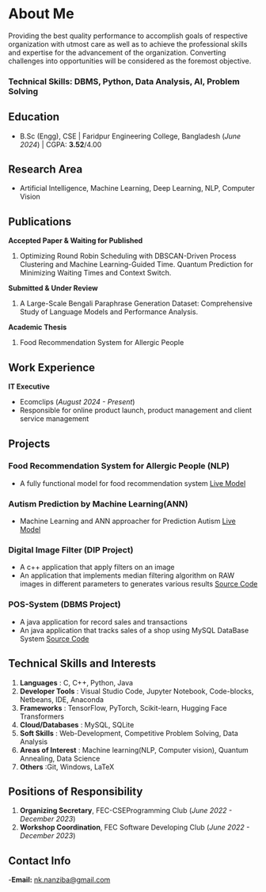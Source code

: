 # About Me

Providing the best quality performance to accomplish goals of respective organization with utmost care as
well as to achieve the professional skills and expertise for the advancement of the organization. Converting
challenges into opportunities will be considered as the foremost objective.


### Technical Skills: DBMS, Python, Data Analysis, AI, Problem Solving

## Education
- B.Sc (Engg), CSE | Faridpur Engineering College, Bangladesh (_June 2024_) | CGPA: **3.52**/4.00

## Research Area
- Artificial Intelligence, Machine Learning, Deep Learning, NLP, Computer Vision

## Publications

**Accepted Paper & Waiting for Published**

1. Optimizing Round Robin Scheduling with DBSCAN-Driven Process Clustering and Machine
Learning-Guided Time. Quantum Prediction for Minimizing Waiting Times and Context Switch.

**Submitted & Under Review**
1. A Large-Scale Bengali Paraphrase Generation Dataset: Comprehensive Study of
Language Models and Performance Analysis.

**Academic Thesis**
1. Food Recommendation System for Allergic People


## Work Experience

**IT Executive**
- Ecomclips (_August 2024 - Present_)
- Responsible for online product launch, product management and client service management

## Projects
### Food Recommendation System for Allergic People (NLP)
- A fully functional model for food recommendation system
[Live Model](https://colab.research.google.com/drive/1bjsHbmw5vDi2MuWtgS-JLV901fCT_lad?usp=sharing)


### Autism Prediction by Machine Learning(ANN)
- Machine Learning and ANN approacher for Prediction Autism
[Live Model](https://github.com/nanzibaARU/Machine-Learning-Projects/blob/main/autism_prediction.ipynb)

### Digital Image Filter (DIP Project)
- A c++ application that apply filters on an image 
- An application that implements median filtering algorithm on RAW images in different parameters to generates
various results
[Source Code](https://github.com/Mehrab-Hossain/Digital_image_processing_RAW_Image_median_filter/blob/main/testing_filter_code.cpp)

### POS-System (DBMS Project)
- A java application for record sales and transactions  
- An java application that tracks sales of a shop using MySQL DataBase System
[Source Code](https://github.com/Mehrab-Hossain/POS-System)


## Technical Skills and Interests
1. **Languages** : C, C++, Python, Java
2. **Developer Tools** : Visual Studio Code, Jupyter Notebook, Code-blocks, Netbeans, IDE, Anaconda
3. **Frameworks** : TensorFlow, PyTorch, Scikit-learn, Hugging Face Transformers
4. **Cloud/Databases** : MySQL, SQLite
5. **Soft Skills** : Web-Development, Competitive Problem Solving, Data Analysis
6. **Areas of Interest** : Machine learning(NLP, Computer vision), Quantum Annealing, Data Science
7. **Others** :Git, Windows, LaTeX

## Positions of Responsibility
1. **Organizing Secretary**, FEC-CSEProgramming Club  (_June 2022 - December 2023_)
2. **Workshop Coordination**, FEC Software Developing Club (_June 2022 - December 2023_)

## Contact Info
-**Email:** nk.nanziba@gmail.com
